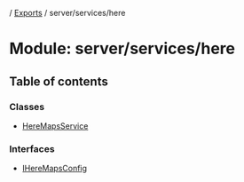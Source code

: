 [](../README.md) / [Exports](../modules.md) / server/services/here

# Module: server/services/here

## Table of contents

### Classes

- [HereMapsService](../classes/server_services_here.heremapsservice.md)

### Interfaces

- [IHereMapsConfig](../interfaces/server_services_here.iheremapsconfig.md)
